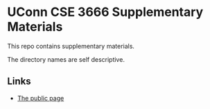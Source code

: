 # UConn CSE 3666 Supplementary Materials

This repo contains supplementary materials.

The directory names are self descriptive. 

## Links

* [The public page](https://zhijieshi.github.io/cse3666/)
